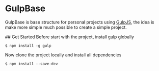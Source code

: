 # GulpBase
GulpBase is base structure for personal projects using [GulpJS](http://gulpjs.com), the idea is make more simple much possible to create a simple project.

## Get Started
Before start with the project, install gulp globally
```
$ npm install -g gulp
```

Now clone the project locally and install all dependencies
```
$ npm install --save-dev
```
